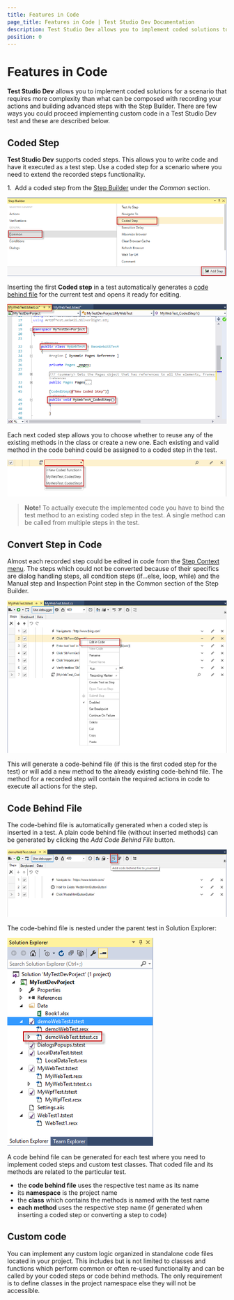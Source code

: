 ```yaml
---
title: Features in Code
page_title: Features in Code | Test Studio Dev Documentation
description: Test Studio Dev allows you to implement coded solutions to extend the functionalities of automation testing
position: 0
---
```

# Features in Code

__Test Studio Dev__ allows you to implement coded solutions for a scenario that requires more complexity than what can be composed with recording your actions and building advanced steps with the Step Builder. There are few ways you could proceed implementing custom code in a Test Studio Dev test and these are described below. 

## Coded Step

__Test Studio Dev__ supports coded steps. This allows you to write code and have it executed as a test step. Use a coded step for a scenario where you need to extend the recorded steps functionality.

1.&nbsp; Add a coded step from the <a href="/features/recorder/step-builder" target="_blank">Step Builder</a> under the _Common_ section.

![Add a coded step][1]

Inserting the first __Coded step__ in a test automatically generates a <a href="/code-in-test/features-in-code#Code-Behind-File" target=blank>code behind file</a> for the current test and opens it ready for editing.

![Code Behind File](images/script-file.png)

Each next coded step allows you to choose whether to reuse any of the existing methods in the class or create a new one. Each existing and valid method in the code behind could be assigned to a coded step in the test.

![Map Coded Step](images/fig2.png)

> __Note!__ To actually execute the implemented code you have to bind the test method to an existing coded step in the test.
> A single method can be called from multiple steps in the test.

## Convert Step in Code

Almost each recorded step could be edited in code from the <a href="/features/test-maintenance/test-step-context-menu" target="_blank">Step Context menu</a>. The steps which could not be converted because of their specifics are dialog handling steps, all condition steps (if...else, loop, while) and the Manual step and Inspection Point step in the Common section of the Step Builder.

![Convert step into code][5]

This will generate a code-behind file (if this is the first coded step for the test) or will add a new method to the already existing code-behind file. The method for a recorded step will contain the required actions in code to execute all actions for the step.

## Code Behind File

The code-behind file is automatically generated when a coded step is inserted in a test. A plain code behind file (without inserted methods) can be generated by clicking the _Add Code Behind File_ button. 

![Add Code Behind File][3]

The code-behind file is nested under the parent test in Solution Explorer:

![Code Behind File][4]

A code behind file can be generated for each test where you need to implement coded steps and custom test classes. That coded file and its methods are related to the particular test.

* the __code behind file__ uses the respective test name as its name
* its __namespace__ is the project name
* the __class__ which contains the methods is named with the test name
* __each method__ uses the respective step name (if generated when inserting a coded step or converting a step to code)

## Custom code

You can implement any custom logic organized in standalone code files located in your project. This includes but is not limited to classes and functions which perform common or often re-used functionality and can be called by your coded steps or code behind methods. The only requirement is to define classes in the project namespace else they will not be accessible.

[1]: images/fig1.png
[2]: images/fig2.png
[3]: images/fig3.png
[4]: images/fig4.png
[5]: images/fig5.png